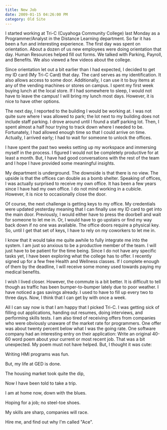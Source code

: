 ```yaml
---
title: New Job
date: 2009-01-15 04:26:00 PM
category: Old Site
---
```


I started working at Tri-C (Cuyahoga Community College) last Monday as a Programmer/Analyst in the Distance Learning department. So far it has been a fun and interesting experience. The first day was spent on orientation. About a dozen of us new employees were doing orientation that day. Human Resources helped fill out forms. We talked with Parking, Payroll, and Benefits. We also viewed a few videos about the college.

Since orientation let out a bit earlier than I had expected, I decided to get my ID card (My Tri-C Card) that day. The card serves as my identification. It also allows access to some door. Additionally, I can use it to buy items at any of the vending machines or stores on campus. I spent my first week buying lunch at the local store. If I had somewhere to sleep, I would not have to leave the campus! I will bring my lunch most days. However, it is nice to have other options.

The next day, I reported to the building I would be working at. I was not quite sure where I was allowed to park; the lot next to my building does not include staff parking. I drove around until I found a staff parking lot. Then, I spent almost a half hour trying to track down where I needed to be. Fortunately, I had allowed enough time so that I could arrive on time. Actually, I arrived early; I had to wait for someone to unlock the offices.

I have spent the past two weeks setting up my workspace and immersing myself in the process. I figured I would not be completely productive for at least a month. But, I have had good conversations with the rest of the team and I hope I have provided some meaningful insights.

My department is underground. The downside is that there is no view. The upside is that the offices can double as a bomb shelter. Speaking of offices, I was actually surprised to receive my own office. It has been a few years since I have had my own office. I do not mind working in a cubicle. However, it is nice to occasionally close the door.

Of course, the next challenge is getting keys to my office. My credentials were updated yesterday meaning that I can finally use my ID card to get into the main door. Previously, I would either have to press the doorbell and wait for someone to let me in. Or, I would have to go upstairs or find my way back down if no one was available. The office doors require a physical key. So, until I get that set of keys, I have to rely on my coworkers to let me in.

I know that it would take me quite awhile to fully integrate me into the system. I am just so anxious to be a productive member of the team. I will just have to be patient for the time being. Since I do not have any specific tasks yet, I have been exploring what the college has to offer. I recently signed up for a few free Health and Wellness classes. If I complete enough of them by the deadline, I will receive some money used towards paying my medical benefits.

I wish I lived closer. However, the commute is a bit better. It is difficult to tell though as traffic has been bumper-to-bumper lately due to poor weather. I have noticed a gas savings already. I used to have to fill up every two to three days. Now, I think that I can get by with once a week.

All I can say now is that I am happy that I picked Tri-C. I was getting sick of filling out applications, handing out resumes, doing interviews, and performing skills tests. I am also tired of receiving offers from companies who were obviously unaware of the market rate for programmers. One offer was about twenty percent below what I was the going rate. One software company had an interesting entry on their application: Write an original 40-60 word poem about your current or most recent job. That was a bit unexpected. My poem must not have helped. But, I thought it was cute:

Writing HMI programs was fun.

But, my life at GED is done.

The housing market took quite the dip,

Now I have been told to take a trip.

I am at home now, down with the blues.

Hoping for a job; no steel-toe shoes.

My skills are sharp, companies will race.

Hire me, and find out why I'm called "Ace".
